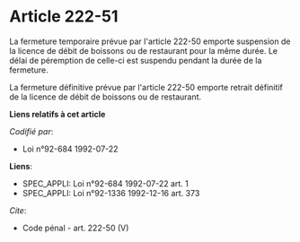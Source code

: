 # Article 222-51

La fermeture temporaire prévue par l'article 222-50 emporte suspension de la licence de débit de boissons ou de restaurant
pour la même durée. Le délai de péremption de celle-ci est suspendu pendant la durée de la fermeture. 

La fermeture définitive prévue par l'article 222-50 emporte retrait définitif de la licence de débit de boissons ou de
restaurant.

**Liens relatifs à cet article**

_Codifié par_:

  - Loi n°92-684 1992-07-22

**Liens**:

  - SPEC_APPLI: Loi n°92-684 1992-07-22 art. 1
  - SPEC_APPLI: Loi n°92-1336 1992-12-16 art. 373

_Cite_:

  - Code pénal - art. 222-50 (V)
